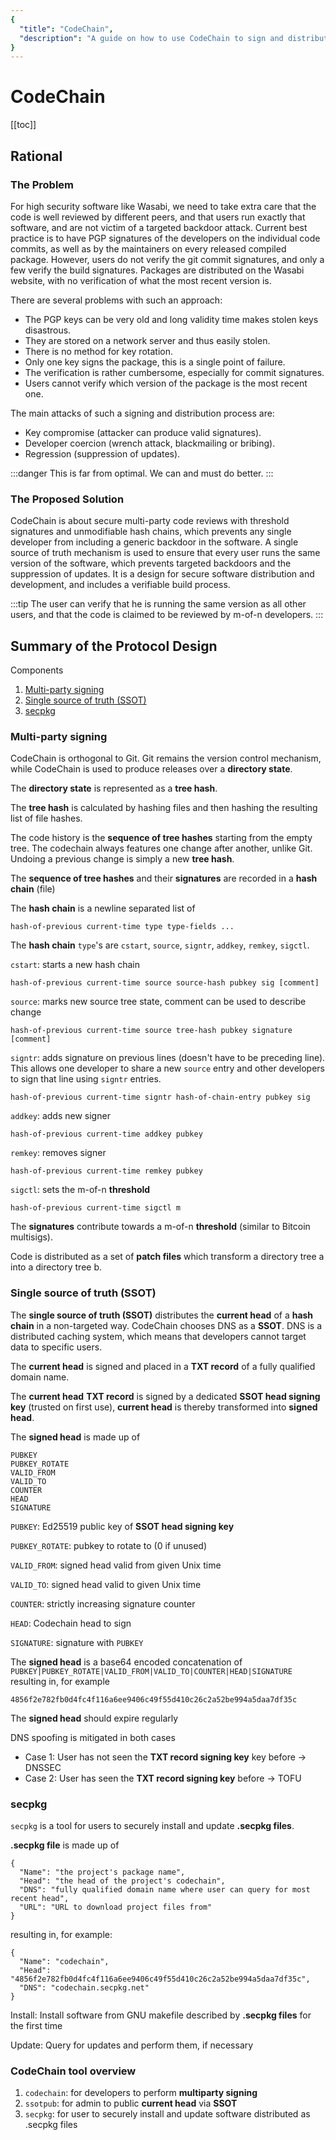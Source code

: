 ```yaml
---
{
  "title": "CodeChain",
  "description": "A guide on how to use CodeChain to sign and distribute the Wasabi source and package. This is the Wasabi documentation, an archive of knowledge about the open-source, non-custodial and privacy-focused Bitcoin wallet for desktop."
}
---
```


# CodeChain

[[toc]]

## Rational

### The Problem

For high security software like Wasabi, we need to take extra care that the code is well reviewed by different peers, and that users run exactly that software, and are not victim of a targeted backdoor attack.
Current best practice is to have PGP signatures of the developers on the individual code commits, as well as by the maintainers on every released compiled package.
However, users do not verify the git commit signatures, and only a few verify the build signatures.
Packages are distributed on the Wasabi website, with no verification of what the most recent version is.

There are several problems with such an approach:
- The PGP keys can be very old and long validity time makes stolen keys disastrous.
- They are stored on a network server and thus easily stolen.
- There is no method for key rotation.
- Only one key signs the package, this is a single point of failure.
- The verification is rather cumbersome, especially for commit signatures.
- Users cannot verify which version of the package is the most recent one.

The main attacks of such a signing and distribution process are:
- Key compromise (attacker can produce valid signatures).
- Developer coercion (wrench attack, blackmailing or bribing).
- Regression (suppression of updates).

:::danger
This is far from optimal.
We can and must do better.
:::

### The Proposed Solution

CodeChain is about secure multi-party code reviews with threshold signatures and unmodifiable hash chains, which prevents any single developer from including a generic backdoor in the software.
A single source of truth mechanism is used to ensure that every user runs the same version of the software, which prevents targeted backdoors and the suppression of updates.
It is a design for secure software distribution and development, and includes a verifiable build process.

:::tip
The user can verify that he is running the same version as all other users, and that the code is claimed to be reviewed by m-of-n developers.
:::

## Summary of the Protocol Design

Components
1. [Multi-party signing](#multi-party-signing)
2. [Single source of truth (SSOT)](#single-source-of-truth-ssot)
3. [secpkg](#secpkg)

### Multi-party signing

CodeChain is orthogonal to Git. Git remains the version control mechanism, while CodeChain is used to produce releases over a __directory state__.

The __directory state__ is represented as a __tree hash__.

The __tree hash__ is calculated by hashing files and then hashing the resulting list of file hashes.

The code history is the __sequence of tree hashes__ starting from the empty tree. The codechain always features one change after another, unlike Git. Undoing a previous change is simply a new __tree hash__.

The __sequence of tree hashes__ and their __signatures__ are recorded in a __hash chain__ (file)

The __hash chain__ is a newline separated list of

```
hash-of-previous current-time type type-fields ...
```

The __hash chain__ `type`'s are `cstart`, `source`, `signtr`, `addkey`, `remkey`, `sigctl`.

`cstart`: starts a new hash chain
```
hash-of-previous current-time source source-hash pubkey sig [comment]
```
`source`: marks new source tree state, comment can be used to describe change
```
hash-of-previous current-time source tree-hash pubkey signature [comment]
```
`signtr`: adds signature on previous lines (doesn't have to be preceding line). This allows one developer to share a new `source` entry and other developers to sign that line using `signtr` entries.
```
hash-of-previous current-time signtr hash-of-chain-entry pubkey sig
```
`addkey`: adds new signer
```
hash-of-previous current-time addkey pubkey
```
`remkey`: removes signer
```
hash-of-previous current-time remkey pubkey
```
`sigctl`: sets the m-of-n __threshold__
```
hash-of-previous current-time sigctl m
```

The __signatures__ contribute towards a m-of-n __threshold__ (similar to Bitcoin multisigs).

Code is distributed as a set of __patch files__ which transform a directory tree a into a directory tree b.

### Single source of truth (SSOT)

The __single source of truth (SSOT)__ distributes the __current head__ of a __hash chain__ in a non-targeted way. CodeChain chooses DNS as a __SSOT__. DNS is a distributed caching system, which means that developers cannot target data to specific users.

The __current head__ is signed and placed in a __TXT record__ of a fully qualified domain name.

The __current head__ __TXT record__ is signed by a dedicated __SSOT head signing key__ (trusted on first use), __current head__ is thereby transformed into __signed head__.

The __signed head__ is made up of

```
PUBKEY
PUBKEY_ROTATE
VALID_FROM
VALID_TO
COUNTER
HEAD
SIGNATURE
```

`PUBKEY`: Ed25519 public key of __SSOT head signing key__

`PUBKEY_ROTATE`: pubkey to rotate to (0 if unused)

`VALID_FROM`: signed head valid from given Unix time

`VALID_TO`: signed head valid to given Unix time

`COUNTER`: strictly increasing signature counter

`HEAD`: Codechain head to sign

`SIGNATURE`: signature with `PUBKEY`

The __signed head__ is a base64 encoded concatenation of `PUBKEY|PUBKEY_ROTATE|VALID_FROM|VALID_TO|COUNTER|HEAD|SIGNATURE` resulting in, for example

```
4856f2e782fb0d4fc4f116a6ee9406c49f55d410c26c2a52be994a5daa7df35c
```

The __signed head__ should expire regularly

DNS spoofing is mitigated in both cases
* Case 1: User has not seen the __TXT record signing key__ key before -> DNSSEC
* Case 2: User has seen the __TXT record signing key__ before -> TOFU

### secpkg

`secpkg` is a tool for users to securely install and update __.secpkg files__.

__.secpkg file__ is made up of

```
{
  "Name": "the project's package name",
  "Head": "the head of the project's codechain",
  "DNS": "fully qualified domain name where user can query for most recent head",
  "URL": "URL to download project files from"
}
```

resulting in, for example:
```
{
  "Name": "codechain",
  "Head": "4856f2e782fb0d4fc4f116a6ee9406c49f55d410c26c2a52be994a5daa7df35c",
  "DNS": "codechain.secpkg.net"
}
```

Install: Install software from GNU makefile described by __.secpkg files__ for the first time

Update: Query for updates and perform them, if necessary

### CodeChain tool overview

1. `codechain`: for developers to perform __multiparty signing__
2. `ssotpub`: for admin to public __current head__ via __SSOT__
3. `secpkg`: for user to securely install and update software distributed as .secpkg files
